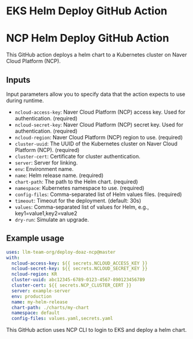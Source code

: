 # EKS Helm Deploy GitHub Action

# NCP Helm Deploy GitHub Action

This GitHub action deploys a helm chart to a Kubernetes cluster on Naver Cloud Platform (NCP).

## Inputs

Input parameters allow you to specify data that the action expects to use during runtime.

- `ncloud-access-key`: Naver Cloud Platform (NCP) access key. Used for authentication. (required)
- `ncloud-secret-key`: Naver Cloud Platform (NCP) secret key. Used for authentication. (required)
- `ncloud-region`: Naver Cloud Platform (NCP) region to use. (required)
- `cluster-uuid`: The UUID of the Kubernetes cluster on Naver Cloud Platform (NCP). (required)
- `cluster-cert`: Certificate for cluster authentication.
- `server`: Server for linking.
- `env`: Environment name.
- `name`: Helm release name. (required)
- `chart-path`: The path to the Helm chart. (required)
- `namespace`: Kubernetes namespace to use. (required)
- `config-files`: Comma-separated list of Helm values files. (required)
- `timeout`: Timeout for the deployment. (default: 30s)
- `values`: Comma-separated list of values for Helm, e.g., key1=value1,key2=value2
- `dry-run`: Simulate an upgrade.

## Example usage

```yaml
uses: llm-team-org/deploy-doaz-ncp@master
with:
  ncloud-access-key: ${{ secrets.NCLOUD_ACCESS_KEY }}
  ncloud-secret-key: ${{ secrets.NCLOUD_SECRET_KEY }}
  ncloud-region: KR
  cluster-uuid: abc12345-6789-0123-4567-890123456789
  cluster-cert: ${{ secrets.NCP_CLUSTER_CERT }}
  server: example-server
  env: production
  name: my-helm-release
  chart-path: ./charts/my-chart
  namespace: default
  config-files: values.yaml,secrets.yaml
```

This GitHub action uses NCP CLI to login to EKS and deploy a helm chart.
